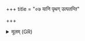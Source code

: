 +++
title = "०७ यानि पृथग् उत्पतन्ति"

+++
<details><summary>मूलम् (GR)</summary>

यानि पृथग् उत्पतन्ति  
नक्षत्राणीव संदृशि ।  
किलासं सर्वं नाशयन्न्  
ओघ इवाभ्य् एमि वीरुधा ॥
</details>